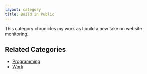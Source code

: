 ```yaml
---
layout: category
title: Build in Public
---
```


This category chronicles my work as I build a new take on website monitoring.


## Related Categories

- [Programming](/category/programming/)
- [Work](/category/work/)
